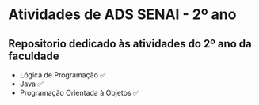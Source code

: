 # Atividades de ADS SENAI - 2º ano

## Repositorio dedicado às atividades do 2º ano da faculdade

- Lógica de Programação ✅
- Java ✅
- Programação Orientada à Objetos ✅
